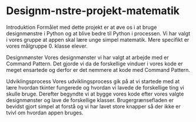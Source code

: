 # Designm-nstre-projekt-matematik

Introduktion
Formålet med dette projekt er at øve os i at bruge designmønstre i Python og at blive bedre til Python i processen. 
Vi har valgt i vores gruppe at appen skal lære unge simpel matematik. Mere specifikt er vores målgruppe 0. klasse elever.

Designmønster
Vores designmønster vi har valgt at arbejde med er Command Pattern. Det gjorde vi da de forskellige vinduer i vores kode er meget ensartede og derfor
er det nemmere at kode med Command Pattern. 

Udviklingsprocess
Vores udviklingsprocess gik på at vi startede med at lære hvordan tkinter fungerede og hvordan vi lavede
de forskellige ting vi skulle bruge. Derefter begyndte vi at bygge vores kode efter vores valgte designmønster og lave de forskellige klasser. 
Brugergrænsefladen er bevidst gjort simpel at forstå og vi har lavet store knapper så der ikke er tvivl om hvordan appen bruges.
